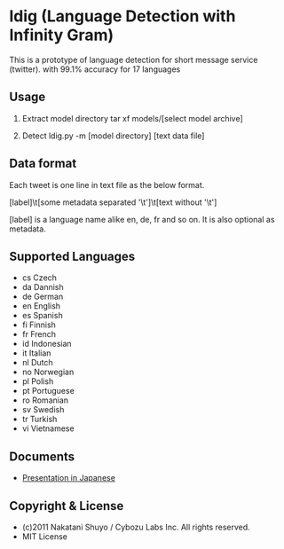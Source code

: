 ldig (Language Detection with Infinity Gram)
======================


This is a prototype of language detection for short message service (twitter).
with 99.1% accuracy for 17 languages


Usage
------

1. Extract model directory
    tar xf models/[select model archive]

2. Detect
    ldig.py -m [model directory] [text data file]


Data format
------

Each tweet is one line in text file as the below format.

  [label]\t[some metadata separated '\t']\t[text without '\t']

[label] is a language name alike en, de, fr and so on.
It is also optional as metadata.


Supported Languages
------

- cs	Czech
- da	Dannish
- de	German
- en	English
- es	Spanish
- fi	Finnish
- fr	French
- id	Indonesian
- it	Italian
- nl	Dutch
- no	Norwegian
- pl	Polish
- pt	Portuguese
- ro	Romanian
- sv	Swedish
- tr	Turkish
- vi	Vietnamese


Documents
------

- [Presentation in Japanese](http://www.slideshare.net/shuyo/gram-10286133)


Copyright & License
-----
- (c)2011 Nakatani Shuyo / Cybozu Labs Inc. All rights reserved.
- MIT License

